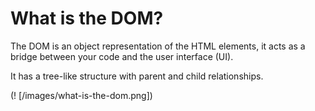 # What is the DOM?

The DOM is an object representation of the HTML elements, it acts as a bridge between your code and the user interface (UI).  

It has a tree-like structure with parent and child relationships.

(! [/images/what-is-the-dom.png])